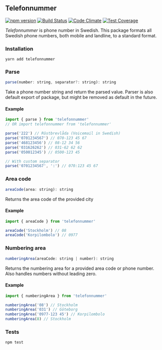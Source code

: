## Telefonnummer

[![npm version](https://badge.fury.io/js/telefonnummer.svg)](https://badge.fury.io/js/telefonnummer)
[![Build Status](https://travis-ci.org/believer/telefonnummer.png?branch=master)](https://travis-ci.org/believer/telefonnummer)
[![Code Climate](https://codeclimate.com/github/believer/telefonnummer/badges/gpa.svg)](https://codeclimate.com/github/believer/telefonnummer)
[![Test Coverage](https://codeclimate.com/github/believer/telefonnummer/badges/coverage.svg)](https://codeclimate.com/github/believer/telefonnummer/coverage)

_Telefonnummer_ is phone number in Swedish. This package formats all Swedish phone numbers, both mobile and landline, to a standard format.

### Installation
```
yarn add telefonnummer
```

### Parse
```js
parse(number: string, separator?: string): string
```

Take a phone number string and return the parsed value. Parser is also default export of package, but might be removed as default in the future.

#### Example
```js
import { parse } from 'telefonnummer'
// OR import telefonnummer from 'telefonnummer'

parse('222') // Röstbrevlåda (Voicemail in Swedish)
parse('0701234567') // 070-123 45 67
parse('468123456') // 08-12 34 56
parse('031626262') // 031-62 62 62
parse('050012345') // 0500-123 45

// With custom separator
parse('0701234567', ':') // 070:123 45 67
```

### Area code
```js
areaCode(area: string): string
```

Returns the area code of the provided city

#### Example
```js
import { areaCode } from 'telefonnummer'

areaCode('Stockholm') // 08
areaCode('Korpilombolo') // 0977
```

### Numbering area
```js
numberingArea(areaCode: string | number): string
```

Returns the numbering area for a provided area code or phone number. Also handles numbers without leading zero.

#### Example
```js
import { numberingArea } from 'telefonnummer'

numberingArea('08') // Stockholm
numberingArea('031') // Göteborg
numberingArea('0977-123 45') // Korpilombolo
numberingArea(8) // Stockholm
```


### Tests
```
npm test
```
